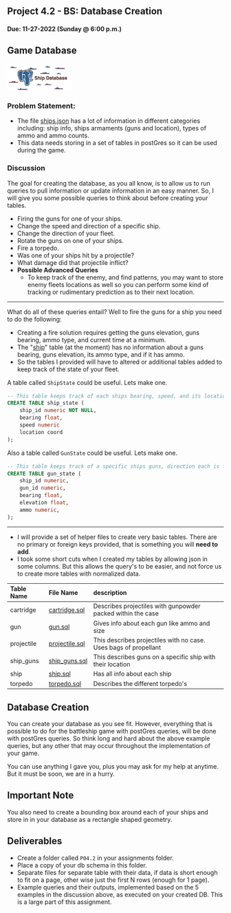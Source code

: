 ## Project 4.2 - BS: Database Creation
#### Due: 11-27-2022 (Sunday @ 6:00 p.m.)


## Game Database
<img src="./images/postgres.png" width="150">


### Problem Statement:

- The file [ships.json](ships.json) has a lot of information in different categories including: ship info, ships armaments (guns and location), types of ammo and ammo counts. 
- This data needs storing in a set of tables in postGres so it can be used during the game.


### Discussion

The goal for creating the database, as you all know, is to allow us to run queries to pull information or update information in an easy manner. So, I will give you some possible queries to think about before creating your tables.

- Firing the guns for one of your ships. 
- Change the speed and direction of a specific ship.
- Change the direction of your fleet.
- Rotate the guns on one of your ships.
- Fire a torpedo.
- Was one of your ships hit by a projectile?
- What damage did that projectile inflict?
- **Possible Advanced Queries**
  - To keep track of the enemy, and find patterns, you may want to store enemy fleets locations as well so you can perform some kind of tracking or rudimentary prediction as to their next location. 
  
-------

What do all of these queries entail? Well to fire the guns for a ship you need to do the following:
  - Creating a fire solution requires getting the guns elevation, guns bearing, ammo type, and current time at a minimum. 
  - The "[ship](./data/ship.sql)" table (at the moment) has no information about a guns bearing, guns elevation, its ammo type, and if it has ammo.
  - So the tables I provided will have to altered or additional tables added to keep track of the state of your fleet.  

A table called `ShipState` could be useful. Lets make one.
```sql
-- This table keeps track of each ships bearing, speed, and its location.
CREATE TABLE ship_state (
    ship_id numeric NOT NULL,
    bearing float,
    speed numeric
    location coord
);
```

Also a table called `GunState` could be useful. Lets make one.
  
```sql
-- This table keeps track of a specific ships guns, direction each is facing, their elevation, and how much ammo. 
CREATE TABLE gun_state (
    ship_id numeric,
    gun_id numeric,
    bearing float,
    elevation float,
    ammo numeric,
);
```
------

- I will provide a set of helper files to create very basic tables. There are no primary or foreign keys provided, that is something you will **need to add**. 
- I took some short cuts when I created my tables by allowing json in some columns. But this allows the query's to be easier, and not force us to create more tables with normalized data.

| Table Name | File Name                               | description                                                      |
| :--------- | :-------------------------------------- | :--------------------------------------------------------------- |
| cartridge  | [cartridge.sql](./data/cartridge.sql)   | Describes projectiles with gunpowder packed within the case      |
| gun        | [gun.sql](./data/gun.sql)               | Gives info about each gun like ammo and size                     |
| projectile | [projectile.sql](./data/projectile.sql) | This describes projectiles with no case. Uses bags of propellant |
| ship_guns  | [ship_guns.sql](./data/ship_guns.sql)   | This describes guns on a specific ship with their location       |
| ship       | [ship.sql](./data/ship.sql)             | Has all info about each ship                                     |
| torpedo    | [torpedo.sql](./data/torpedo.sql)       | Describes the different torpedo's                                |

## Database Creation

You can create your database as you see fit. However, everything that is possible to do for the battleship game with postGres queries, will be done with postGres queries. So think long and hard about the above example queries, but any other that may occur throughout the implementation of your game.

You can use anything I gave you, plus you may ask for my help at anytime. But it must be soon, we are in a hurry.

## Important Note

You also need to create a bounding box around each of your ships and store in in your database as a rectangle shaped geometry. 

## Deliverables

- Create a folder called `P04.2` in your assignments folder.
- Place a copy of your db schema in this folder. 
- Separate files for separate table with their data, if data is short enough to fit on a page, other wise just the first N rows (enough for 1 page).
- Example queries and their outputs, implemented based on the 5 examples in the discussion above, as executed on your created DB. This is a large part of this assignment.
